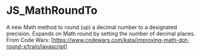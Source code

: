 # JS_MathRoundTo
A new Math method to round (up) a decimal number to a designated precision.
Expands on Math.round by setting the number of decimal places.
From Code Wars: [https://www.codewars.com/kata/improving-math-dot-round-x/train/javascript] 
